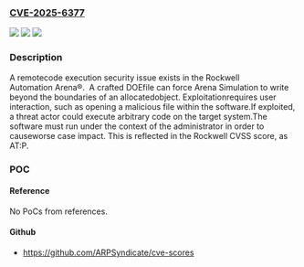 ### [CVE-2025-6377](https://cve.mitre.org/cgi-bin/cvename.cgi?name=CVE-2025-6377)
![](https://img.shields.io/static/v1?label=Product&message=Arena%C2%AE&color=blue)
![](https://img.shields.io/static/v1?label=Version&message=%3C%3D16.20.08%20&color=brightgreen)
![](https://img.shields.io/static/v1?label=Vulnerability&message=CWE-20%20Improper%20Input%20Validation&color=brightgreen)

### Description

A remotecode execution security issue exists in the Rockwell Automation Arena®.  A crafted DOEfile can force Arena Simulation to write beyond the boundaries of an allocatedobject. Exploitationrequires user interaction, such as opening a malicious file within the software.If exploited, a threat actor could execute arbitrary code on the target system.The software must run under the context of the administrator in order to causeworse case impact. This is reflected in the Rockwell CVSS score, as AT:P.

### POC

#### Reference
No PoCs from references.

#### Github
- https://github.com/ARPSyndicate/cve-scores

